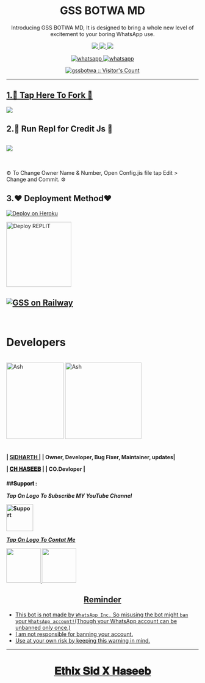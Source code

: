 
 <h1 align="center">GSS BOTWA MD</h1> 
<p align="center"> Introducing GSS BOTWA MD, It is designed to bring a whole new level of excitement to your boring WhatsApp use. </p>

<p align="center">
  <a href="https://github.com/gssbotwa">
    <img src="https://img.shields.io/github/followers/gssbotwa?style=flat-square&logo=github&color=black">
  <a href="https://github.com/gssbotwa/Gssbotwa2/stargazers"> 
     <img src="https://img.shields.io/github/stars/gssbotwa/Gssbotwa2?style=flat-square&logo=github&color=black">
   <a href="https://github.com/gssbotwa/Gssbotwa2/fork">
    <img src="https://img.shields.io/github/forks/gssbotwa/Gssbotwa2?style=flat-square&logo=github&color=black">
    
  
<p align="center"> 
    <a aria-label="Subscribe Me" href="https://www.youtube.com/@InnoxentTech?sub_confirmation=1" target="_blank">
   <img alt="whatsapp" src="https://img.shields.io/badge/Subscribe Yt-red?style=for-the-badge&logo=youtube&logoColor=white" />
    <a aria-label="Join our chats" href="https://whatsapp.com/channel/0029VaGvk6XId7nHNGfiRs0m" target="_blank">
   <img alt="whatsapp" src="https://img.shields.io/badge/Join Channel-25D366?style=for-the-badge&logo=whatsapp&logoColor=white" />
</p>
<p align="center"><img src="https://profile-counter.glitch.me/{gssbotwa}/count.svg" alt="gssbotwa :: Visitor's Count" /></p>

---

<h2 align="left"> 1.🔰 Tap Here To Fork 🔰 </h2>
  <a href="https://github.com/Gssbotwa/Gssbotwa2/fork">
    <img src="https://img.shields.io/badge/FORK GSSBOTWA MD-h?color=white&style=for-the-badge&logo=stackshare" />
  </a>
</h2>
<br>
<h2 align="LEFT"> 2.🍁  Run Repl for Credit Js 🍁 </h2>

<h2 align="LEFT">
  <a href="https://replit.com/@MHMODS/GSS-BOT-WA-PAIR?v=1">
    <img src="https://repl.it/badge/github/quiec/whatsasena" />
</a>
</h2>
  <br>

 ⚙️ To Change Owner Name & Number, Open Config.jis file tap Edit > Change and Commit. ⚙️
<br>
<h2 align="left"> 3.❤  Deployment Method❤ </h2>
 <p align="LEFT" >
  <a href="https://heroku.com/deploy?template=https://github.com/gssbotwa/Gssbotwa2">
    <img title="GSS on Heroku" src="https://www.herokucdn.com/deploy/button.png" alt="Deploy on Heroku">
   
 
  </a>
 <p align="LEFT" >
    <a href="https://repl.it/github/gssbotwa/Gssbotwa2">
    <img src="https://i.ibb.co/zrB5kMh/deploy-on-repl.jpg" width="170px" alt="Deploy REPLIT" >
<h2 align="left">
  <a href="https://railway.app/new">
    <img title="GSS on Railway" src="https://railway.app/button.svg" />
  </a>
</h1>
<br>

<h1 align="left"> Developers 
</a>
</h2>

<br>


<div align="LEFT">
  <a href="[https://github.com/gssbotwa]"><img src="https://github.com/gssbotwa.png" width="150" height="200" alt="Ash"/></a>
<a href="[https://github.com/chhaseeb47]"><img src="https://github.com/chhaseeb47.png" width="200" height="200" alt="Ash"/></a>
 </div>
<br>
<h4 align="left">

| [SIDHARTH ](https://github.com/gssbotwa) |
| Owner, Developer, Bug Fixer, Maintainer, updates|

| [𝐂𝐇 𝐇𝐀𝐒𝐄𝐄𝐁](https://github.com/chhaseeb47) |
| CO.Devloper |

<h4 align="left">
##𝐒𝐮𝐩𝐩𝐨𝐫𝐭 :
  
***Tap On Logo To Subscribe MY YouTube Channel***
</p>
 <p align="left">
  <a href="https://www.youtube.com/@SinghaniyaTech0744?sub_confirmation=1">
    <img alt=Support height="70" src="https://telegra.ph/file/eb6347e2764939fbbd35d.png"> 
  </p>
    
 ***Tap On Logo To Contat Me***
 <p align="left">
  <a href="mailto:bsid4961@gmail.com ">
    <img src="https://i.ibb.co/Kx8NXxT/mail-gmail-22737.png" align="centre" width="90" />
   <a href="https://wa.me/919142294671?text=Hi%20sid%20Sir...%20I%20need%20some%20help%20in%20Gss_Botwa">
    <img src="https://i.ibb.co/2MLVZwm/whatsapp-logo-icon-181644.png" align="centre" width="90" />


<h2 align="center">  Reminder
</h2>
   
- This bot is not made by `WhatsApp Inc.` So misusing the bot might `ban` your `WhatsApp account!`(Though your WhatsApp account can be unbanned only once.)
- I am not responsible for banning your account.
- Use at your own risk by keeping this warning in mind.

---

</p>
<h1 align="center"> 𝐄𝐭𝐡𝐢𝐱 𝐒𝐢𝐝 𝐗 𝐇𝐚𝐬𝐞𝐞𝐛
</h1>

 <br><br>
